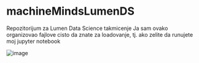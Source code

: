 # machineMindsLumenDS
Repozitorijum za Lumen Data Science takmicenje
Ja sam ovako organizovao fajlove cisto da znate za loadovanje, tj. ako zelite da runujete moj jupyter notebook

![image](https://github.com/pipstur/machineMindsLumenDS/assets/95634547/28a5a587-bf88-4128-bf97-e4b297016e87)
